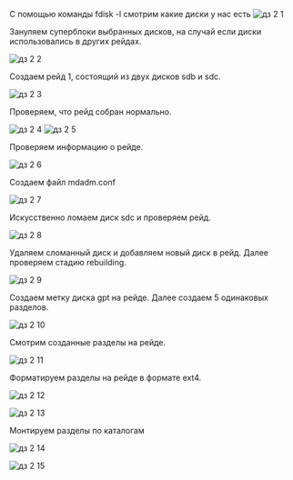 С помощью команды fdisk -l смотрим какие диски у нас есть
![дз 2 1](https://github.com/DronZap/linux_admin_2/assets/145288949/e3359087-471d-40c9-91be-740896620581)

Зануляем суперблоки выбранных дисков, на случай если диски использовались в других рейдах.

![дз 2 2](https://github.com/DronZap/linux_admin_2/assets/145288949/e5b3637e-af8f-4071-ac70-d8ce434196bf)

Создаем рейд 1, состоящий из двух дисков sdb и sdc.

![дз 2 3](https://github.com/DronZap/linux_admin_2/assets/145288949/736571d6-41dd-4e6d-b804-5f17f9ed0ab2)

Проверяем, что рейд собран нормально.

![дз 2 4](https://github.com/DronZap/linux_admin_2/assets/145288949/4faffc50-fce5-4df0-9a62-713e1bc2546e)
![дз 2 5](https://github.com/DronZap/linux_admin_2/assets/145288949/517eb4b5-6a29-45af-bb4b-0298851cf9ff)

Проверяем информацию о рейде.

![дз 2 6](https://github.com/DronZap/linux_admin_2/assets/145288949/aee1a347-498e-4f69-881f-3c12970039e7)

Создаем файл mdadm.conf

![дз 2 7](https://github.com/DronZap/linux_admin_2/assets/145288949/33fc4402-382b-4ed2-a6d1-5fe97c23bf7c)

Искусственно ломаем диск sdc и проверяем рейд.

![дз 2 8](https://github.com/DronZap/linux_admin_2/assets/145288949/e5bac7f4-e432-462c-a6db-2f6b1b71aace)

Удаляем сломанный диск и добавляем новый диск в рейд. Далее проверяем стадию rebuilding.

![дз 2 9](https://github.com/DronZap/linux_admin_2/assets/145288949/c01e289b-a652-4a9a-bbd3-5be6d7f3a599)

Создаем метку диска gpt на рейде. Далее создаем 5 одинаковых разделов.

![дз 2 10](https://github.com/DronZap/linux_admin_2/assets/145288949/367523a1-9d4d-4c75-8b0a-0e925f999991)

Смотрим созданные разделы на рейде.

![дз 2 11](https://github.com/DronZap/linux_admin_2/assets/145288949/064ff49f-9bb5-4bb9-81bd-447c2ea1e051)

Форматируем разделы на рейде в формате ext4.

![дз 2 12](https://github.com/DronZap/linux_admin_2/assets/145288949/999b44ac-a260-4ad3-9fe4-49c34c07337f)

![дз 2 13](https://github.com/DronZap/linux_admin_2/assets/145288949/c68f1316-ddeb-47fa-9f18-283e5b7e9770)

Монтируем разделы по каталогам

![дз 2 14](https://github.com/DronZap/linux_admin_2/assets/145288949/defee8e2-4326-4fa3-bfea-8bd6f5b69d16)

![дз 2 15](https://github.com/DronZap/linux_admin_2/assets/145288949/da59c150-d705-49af-b7b1-c4f6bf34b9fc)
